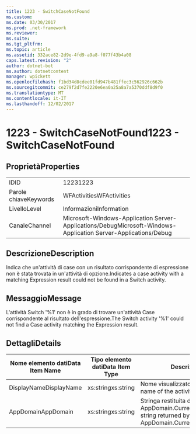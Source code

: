```yaml
---
title: 1223 - SwitchCaseNotFound
ms.custom: 
ms.date: 03/30/2017
ms.prod: .net-framework
ms.reviewer: 
ms.suite: 
ms.tgt_pltfrm: 
ms.topic: article
ms.assetid: 332ace82-2d9e-4fd9-a9a8-f077f43b4a08
caps.latest.revision: "2"
author: dotnet-bot
ms.author: dotnetcontent
manager: wpickett
ms.openlocfilehash: f1bd34d8cdee01fd947b481ffec3c562926c662b
ms.sourcegitcommit: ce279f2d7fe2220e6ea0a25a8a7a5370ddf8d9f0
ms.translationtype: MT
ms.contentlocale: it-IT
ms.lasthandoff: 12/02/2017
---
```

# <a name="1223---switchcasenotfound"></a><span data-ttu-id="2c808-102">1223 - SwitchCaseNotFound</span><span class="sxs-lookup"><span data-stu-id="2c808-102">1223 - SwitchCaseNotFound</span></span>
## <a name="properties"></a><span data-ttu-id="2c808-103">Proprietà</span><span class="sxs-lookup"><span data-stu-id="2c808-103">Properties</span></span>  
  
|||  
|-|-|  
|<span data-ttu-id="2c808-104">ID</span><span class="sxs-lookup"><span data-stu-id="2c808-104">ID</span></span>|<span data-ttu-id="2c808-105">1223</span><span class="sxs-lookup"><span data-stu-id="2c808-105">1223</span></span>|  
|<span data-ttu-id="2c808-106">Parole chiave</span><span class="sxs-lookup"><span data-stu-id="2c808-106">Keywords</span></span>|<span data-ttu-id="2c808-107">WFActivities</span><span class="sxs-lookup"><span data-stu-id="2c808-107">WFActivities</span></span>|  
|<span data-ttu-id="2c808-108">Livello</span><span class="sxs-lookup"><span data-stu-id="2c808-108">Level</span></span>|<span data-ttu-id="2c808-109">Informazioni</span><span class="sxs-lookup"><span data-stu-id="2c808-109">Information</span></span>|  
|<span data-ttu-id="2c808-110">Canale</span><span class="sxs-lookup"><span data-stu-id="2c808-110">Channel</span></span>|<span data-ttu-id="2c808-111">Microsoft-Windows-Application Server-Applications/Debug</span><span class="sxs-lookup"><span data-stu-id="2c808-111">Microsoft-Windows-Application Server-Applications/Debug</span></span>|  
  
## <a name="description"></a><span data-ttu-id="2c808-112">Descrizione</span><span class="sxs-lookup"><span data-stu-id="2c808-112">Description</span></span>  
 <span data-ttu-id="2c808-113">Indica che un'attività di case con un risultato corrispondente di espressione non è stata trovata in un'attività di opzione.</span><span class="sxs-lookup"><span data-stu-id="2c808-113">Indicates a case activity with a matching Expression result could not be found in a Switch activity.</span></span>  
  
## <a name="message"></a><span data-ttu-id="2c808-114">Messaggio</span><span class="sxs-lookup"><span data-stu-id="2c808-114">Message</span></span>  
 <span data-ttu-id="2c808-115">L'attività Switch '%1' non è in grado di trovare un'attività Case corrispondente al risultato dell'espressione.</span><span class="sxs-lookup"><span data-stu-id="2c808-115">The Switch activity '%1' could not find a Case activity matching the Expression result.</span></span>  
  
## <a name="details"></a><span data-ttu-id="2c808-116">Dettagli</span><span class="sxs-lookup"><span data-stu-id="2c808-116">Details</span></span>  
  
|<span data-ttu-id="2c808-117">Nome elemento dati</span><span class="sxs-lookup"><span data-stu-id="2c808-117">Data Item Name</span></span>|<span data-ttu-id="2c808-118">Tipo elemento dati</span><span class="sxs-lookup"><span data-stu-id="2c808-118">Data Item Type</span></span>|<span data-ttu-id="2c808-119">Descrizione</span><span class="sxs-lookup"><span data-stu-id="2c808-119">Description</span></span>|  
|--------------------|--------------------|-----------------|  
|<span data-ttu-id="2c808-120">DisplayName</span><span class="sxs-lookup"><span data-stu-id="2c808-120">DisplayName</span></span>|<span data-ttu-id="2c808-121">xs:string</span><span class="sxs-lookup"><span data-stu-id="2c808-121">xs:string</span></span>|<span data-ttu-id="2c808-122">Nome visualizzato dell'attività.</span><span class="sxs-lookup"><span data-stu-id="2c808-122">The display name of the activity.</span></span>|  
|<span data-ttu-id="2c808-123">AppDomain</span><span class="sxs-lookup"><span data-stu-id="2c808-123">AppDomain</span></span>|<span data-ttu-id="2c808-124">xs:string</span><span class="sxs-lookup"><span data-stu-id="2c808-124">xs:string</span></span>|<span data-ttu-id="2c808-125">Stringa restituita da AppDomain.CurrentDomain.FriendlyName.</span><span class="sxs-lookup"><span data-stu-id="2c808-125">The string returned by AppDomain.CurrentDomain.FriendlyName.</span></span>|
